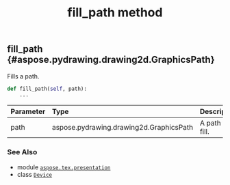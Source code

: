 ﻿---
title: fill_path method
second_title: Aspose.TeX for Python via .NET API References
description: 
type: docs
weight: 90
url: /python-net/aspose.tex.presentation/device/fill_path/
is_root: false
---

## fill_path {#aspose.pydrawing.drawing2d.GraphicsPath}

Fills a path.



```python
def fill_path(self, path):
    ...
```


| Parameter | Type | Description |
| :- | :- | :- |
| path | aspose.pydrawing.drawing2d.GraphicsPath | A path to fill. |



### See Also
* module [`aspose.tex.presentation`](../../)
* class [`Device`](/tex/python-net/aspose.tex.presentation/device)

